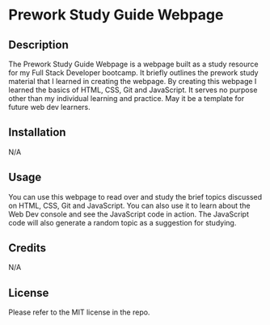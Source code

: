 # Prework Study Guide Webpage

## Description

The Prework Study Guide Webpage is a webpage built as a study resource for my Full Stack Developer bootcamp.  It briefly outlines the prework study material that I learned in creating the webpage.  By creating this webpage I learned the basics of HTML, CSS, Git and JavaScript.  It serves no purpose other than my individual learning and practice.  May it be a template for future web dev learners.

## Installation

N/A

## Usage

You can use this webpage to read over and study the brief topics discussed on HTML, CSS, Git and JavaScript.  You can also use it to learn about the Web Dev console and see the JavaScript code in action.  The JavaScript code will also generate a random topic as a suggestion for studying.

## Credits

N/A

## License

Please refer to the MIT license in the repo.
